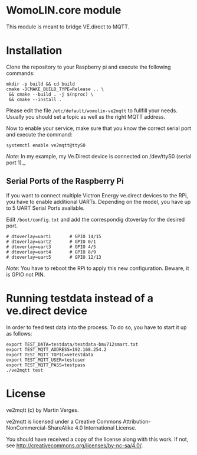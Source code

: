 # WomoLIN.core module 

This module is meant to bridge VE.direct to MQTT.

# Installation

Clone the repository to your Raspberry pi and execute the following commands:

```
mkdir -p build && cd build
cmake -DCMAKE_BUILD_TYPE=Release .. \
 && cmake --build . -j $(nproc) \
 && cmake --install .
```

Please edit the file `/etc/default/womolin-ve2mqtt` to fullfill your needs.
Usually you should set a topic as well as the right MQTT address.

Now to enable your service, make sure that you know the correct serial port and execute the command:

```
systemctl enable ve2mqtt@ttyS0
```
_Note_: In my example, my Ve.Direct device is connected on /dev/ttyS0 (serial port 1)._

## Serial Ports of the Raspberry Pi

If you want to connect multiple Victron Energy ve.direct devices to the RPi, you have to enable additional UARTs.
Depending on the model, you have up to 5 UART Serial Ports available. 

Edit `/boot/config.txt` and add the correspondig dtoverlay for the desired port. 
```
# dtoverlay=uart1       # GPIO 14/15
# dtoverlay=uart2       # GPIO 0/1
# dtoverlay=uart3       # GPIO 4/5
# dtoverlay=uart4       # GPIO 8/9
# dtoverlay=uart5       # GPIO 12/13
``` 
_Note_: You have to reboot the RPi to apply this new configuration. Beware, it is GPIO not PIN.


# Running testdata instead of a ve.direct device

In order to feed test data into the process.
To do so, you have to start it up as follows:

```
export TEST_DATA=testdata/testdata-bmv712smart.txt
export TEST_MQTT_ADDRESS=192.168.254.2
export TEST_MQTT_TOPIC=vetestdata
export TEST_MQTT_USER=testuser
export TEST_MQTT_PASS=testpass
./ve2mqtt test
```

# License

ve2mqtt (c) by Martin Verges.

ve2mqtt is licensed under a Creative Commons Attribution-NonCommercial-ShareAlike 4.0 International License.

You should have received a copy of the license along with this work.
If not, see <http://creativecommons.org/licenses/by-nc-sa/4.0/>.

